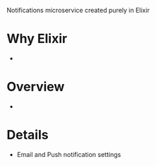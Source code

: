 Notifications microservice created purely in Elixir

# Why Elixir
* 

# Overview
* 

# Details
* Email and Push notification settings